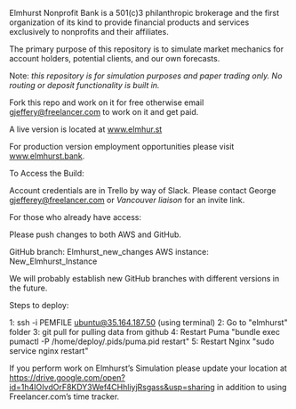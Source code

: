 Elmhurst Nonprofit Bank is a 501(c)3 philanthropic brokerage and the first organization of its kind to provide financial products and services exclusively to nonprofits and their affiliates. 


The primary purpose of this repository is to simulate market mechanics for account holders, potential clients, and our own forecasts.

Note: *this repository is for simulation purposes and paper trading only. No routing or deposit functionality is built in.* 

Fork this repo and work on it for free otherwise email gjeffery@freelancer.com to work on it and get paid.

A live version is located at www.elmhur.st

For production version employment opportunities please visit www.elmhurst.bank.

To Access the Build:

Account credentials are in Trello by way of Slack. Please contact George gjefferey@freelancer.com or *Vancouver liaison* for an invite link.

For those who already have access:

Please push changes to both AWS and GitHub.

GitHub branch: Elmhurst_new_changes
AWS instance: New_Elmhurst_Instance

We will probably establish new GitHub branches with different versions in the future.

Steps to deploy:

1: ssh -i  PEMFILE ubuntu@35.164.187.50
(using terminal)
2:  Go to "elmhurst" folder
3: git pull for pulling data from github
4:  Restart Puma "bundle exec pumactl -P /home/deploy/.pids/puma.pid restart"
5:  Restart Nginx "sudo service nginx restart"

If you perform work on Elmhurst’s Simulation please update your location at https://drive.google.com/open?id=1h4IOIvdOrF8KDY3Wef4CHhliyjRsgass&usp=sharing 
in addition to using Freelancer.com’s time tracker.

